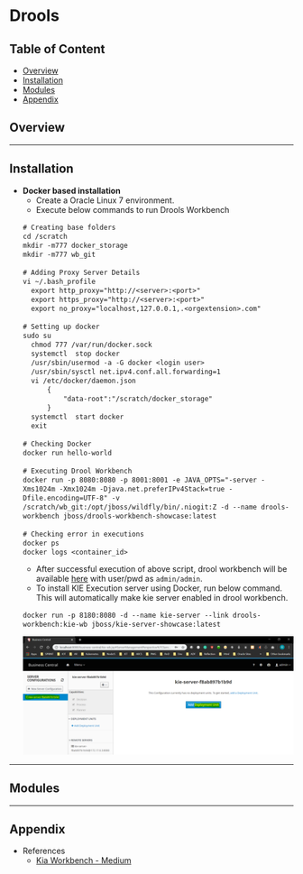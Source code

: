 # Drools

## Table of Content
- [Overview](#overview)
- [Installation](#installation)
- [Modules](#modules)
- [Appendix](#appendix)

## Overview

---
## Installation
- **Docker based installation**
  - Create a Oracle Linux 7 environment.
  - Execute below commands to run Drools Workbench
  ```shell
  # Creating base folders
  cd /scratch
  mkdir -m777 docker_storage
  mkdir -m777 wb_git
  
  # Adding Proxy Server Details
  vi ~/.bash_profile
    export http_proxy="http://<server>:<port>"
    export https_proxy="http://<server>:<port>"
    export no_proxy="localhost,127.0.0.1,.<orgextension>.com"
  
  # Setting up docker
  sudo su
    chmod 777 /var/run/docker.sock
    systemctl  stop docker
    /usr/sbin/usermod -a -G docker <login user>
    /usr/sbin/sysctl net.ipv4.conf.all.forwarding=1
    vi /etc/docker/daemon.json
        {
            "data-root":"/scratch/docker_storage"
        }
    systemctl  start docker
    exit
  
  # Checking Docker
  docker run hello-world

  # Executing Drool Workbench
  docker run -p 8080:8080 -p 8001:8001 -e JAVA_OPTS="-server -Xms1024m -Xmx1024m -Djava.net.preferIPv4Stack=true -Dfile.encoding=UTF-8" -v /scratch/wb_git:/opt/jboss/wildfly/bin/.niogit:Z -d --name drools-workbench jboss/drools-workbench-showcase:latest

  # Checking error in executions
  docker ps
  docker logs <container_id>

  ```
  - After successful execution of above script, drool workbench will be available [here](http://localhost:8080/business-central/kie-wb.jsp#) with user/pwd as `admin/admin`.
  - To install KIE Execution server using Docker, run below command. This will automatically make kie server enabled in drool workbench.
  ```shell
  docker run -p 8180:8080 -d --name kie-server --link drools-workbench:kie-wb jboss/kie-server-showcase:latest
  ``` 
  ![](./02-Images/01-Installation.png)
---
## Modules

---
## Appendix
- References
  - [Kia Workbench - Medium](https://medium.com/@hasnat.saeed/setup-jboss-drools-workbench-and-kie-execution-server-on-wildfly-14-on-ubuntu-18-04-using-docker-e87b10f301ad)